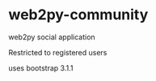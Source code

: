# web2py-community
web2py social application

Restricted to registered users 

uses bootstrap 3.1.1
